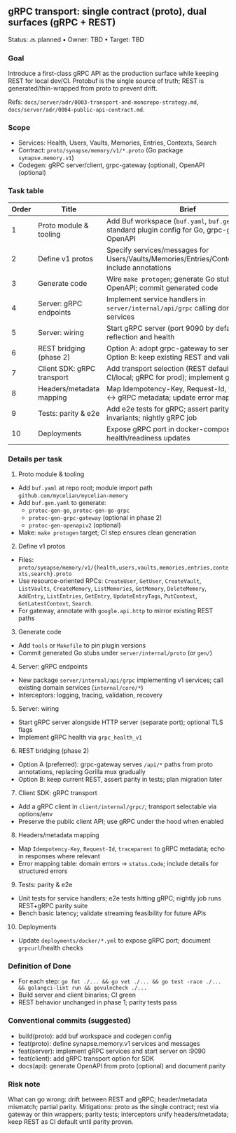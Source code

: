 ## gRPC transport: single contract (proto), dual surfaces (gRPC + REST)

Status: 🔜 planned • Owner: TBD • Target: TBD

### Goal
Introduce a first-class gRPC API as the production surface while keeping REST for local dev/CI. Protobuf is the single source of truth; REST is generated/thin-wrapped from proto to prevent drift.

Refs: `docs/server/adr/0003-transport-and-monorepo-strategy.md`, `docs/server/adr/0004-public-api-contract.md`.

### Scope
- Services: Health, Users, Vaults, Memories, Entries, Contexts, Search
- Contract: `proto/synapse/memory/v1/*.proto` (Go package `synapse.memory.v1`)
- Codegen: gRPC server/client, grpc-gateway (optional), OpenAPI (optional)

### Task table
| Order | Title | Brief | Status |
|---|---|---|---|
| 1 | Proto module & tooling | Add Buf workspace (`buf.yaml`, `buf.gen.yaml`); standard plugin config for Go, grpc-gateway, OpenAPI | 🔜 planned |
| 2 | Define v1 protos | Specify services/messages for Users/Vaults/Memories/Entries/Contexts/Search; include annotations | 🔜 planned |
| 3 | Generate code | Wire `make protogen`; generate Go stubs, gateway, OpenAPI; commit generated code | 🔜 planned |
| 4 | Server: gRPC endpoints | Implement service handlers in `server/internal/api/grpc` calling domain services | 🔜 planned |
| 5 | Server: wiring | Start gRPC server (port 9090 by default), enable reflection and health | 🔜 planned |
| 6 | REST bridging (phase 2) | Option A: adopt grpc-gateway to serve `/api/*`; Option B: keep existing REST and validate parity | 🔜 planned |
| 7 | Client SDK: gRPC transport | Add transport selection (REST default for CI/local; gRPC for prod); implement gRPC client | 🔜 planned |
| 8 | Headers/metadata mapping | Map Idempotency-Key, Request-Id, traceparent ↔ gRPC metadata; update error mapping | 🔜 planned |
| 9 | Tests: parity & e2e | Add e2e tests for gRPC; assert parity with REST invariants; nightly gRPC job | 🔜 planned |
| 10 | Deployments | Expose gRPC port in docker-compose; health/readiness updates | 🔜 planned |

### Details per task

1) Proto module & tooling
- Add `buf.yaml` at repo root; module import path `github.com/mycelian/mycelian-memory`
- Add `buf.gen.yaml` to generate:
  - `protoc-gen-go`, `protoc-gen-go-grpc`
  - `protoc-gen-grpc-gateway` (optional in phase 2)
  - `protoc-gen-openapiv2` (optional)
- Make: `make protogen` target; CI step ensures clean generation

2) Define v1 protos
- Files: `proto/synapse/memory/v1/{health,users,vaults,memories,entries,contexts,search}.proto`
- Use resource-oriented RPCs: `CreateUser`, `GetUser`, `CreateVault`, `ListVaults`, `CreateMemory`, `ListMemories`, `GetMemory`, `DeleteMemory`, `AddEntry`, `ListEntries`, `GetEntry`, `UpdateEntryTags`, `PutContext`, `GetLatestContext`, `Search`.
- For gateway, annotate with `google.api.http` to mirror existing REST paths

3) Generate code
- Add `tools` or `Makefile` to pin plugin versions
- Commit generated Go stubs under `server/internal/proto` (or `gen/`)

4) Server: gRPC endpoints
- New package `server/internal/api/grpc` implementing v1 services; call existing domain services (`internal/core/*`)
- Interceptors: logging, tracing, validation, recovery

5) Server: wiring
- Start gRPC server alongside HTTP server (separate port); optional TLS flags
- Implement gRPC health via `grpc_health_v1`

6) REST bridging (phase 2)
- Option A (preferred): grpc-gateway serves `/api/*` paths from proto annotations, replacing Gorilla mux gradually
- Option B: keep current REST, assert parity in tests; plan migration later

7) Client SDK: gRPC transport
- Add a gRPC client in `client/internal/grpc/`; transport selectable via options/env
- Preserve the public client API; use gRPC under the hood when enabled

8) Headers/metadata mapping
- Map `Idempotency-Key`, `Request-Id`, `traceparent` to gRPC metadata; echo in responses where relevant
- Error mapping table: domain errors → `status.Code`; include details for structured errors

9) Tests: parity & e2e
- Unit tests for service handlers; e2e tests hitting gRPC; nightly job runs REST+gRPC parity suite
- Bench basic latency; validate streaming feasibility for future APIs

10) Deployments
- Update `deployments/docker/*.yml` to expose gRPC port; document `grpcurl`/health checks

### Definition of Done
- For each step: `go fmt ./... && go vet ./... && go test -race ./... && golangci-lint run && govulncheck ./...`
- Build server and client binaries; CI green
- REST behavior unchanged in phase 1; parity tests pass

### Conventional commits (suggested)
- build(proto): add buf workspace and codegen config
- feat(proto): define synapse.memory.v1 services and messages
- feat(server): implement gRPC services and start server on :9090
- feat(client): add gRPC transport option for SDK
- docs(api): generate OpenAPI from proto (optional) and document parity

### Risk note
What can go wrong: drift between REST and gRPC; header/metadata mismatch; partial parity. Mitigations: proto as the single contract; rest via gateway or thin wrappers; parity tests; interceptors unify headers/metadata; keep REST as CI default until parity proven.


